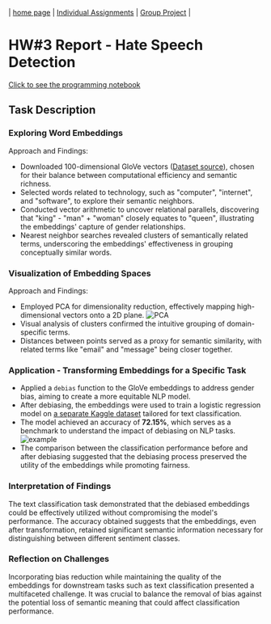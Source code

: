 | [home page](https://valeriee37.github.io/NLXLLM-portfolio/) | [Individual Assignments](https://tbd.html) | [Group Project](https://tbd.html) |

# HW#3 Report - Hate Speech Detection

[Click to see the programming notebook](hate_speech_detection.ipynb)

## Task Description

### Exploring Word Embeddings

Approach and Findings:

- Downloaded 100-dimensional GloVe vectors ([Dataset source](https://www.kaggle.com/datasets/rtatman/glove-global-vectors-for-word-representation)), chosen for their balance between computational efficiency and semantic richness.
- Selected words related to technology, such as "computer", "internet", and "software", to explore their semantic neighbors.
- Conducted vector arithmetic to uncover relational parallels, discovering that "king" - "man" + "woman" closely equates to "queen", illustrating the embeddings' capture of gender relationships.
- Nearest neighbor searches revealed clusters of semantically related terms, underscoring the embeddings' effectiveness in grouping conceptually similar words.

### Visualization of Embedding Spaces

Approach and Findings:

- Employed PCA for dimensionality reduction, effectively mapping high-dimensional vectors onto a 2D plane.
![PCA](PCA.png)
- Visual analysis of clusters confirmed the intuitive grouping of domain-specific terms.
- Distances between points served as a proxy for semantic similarity, with related terms like "email" and "message" being closer together.

### Application - Transforming Embeddings for a Specific Task

- Applied a `debias` function to the GloVe embeddings to address gender bias, aiming to create a more equitable NLP model.
- After debiasing, the embeddings were used to train a logistic regression model on [a separate Kaggle dataset](https://www.kaggle.com/datasets/jp797498e/twitter-entity-sentiment-analysis) tailored for text classification.
- The model achieved an accuracy of **72.15%**, which serves as a benchmark to understand the impact of debiasing on NLP tasks.
![example](example.png)
- The comparison between the classification performance before and after debiasing suggested that the debiasing process preserved the utility of the embeddings while promoting fairness.

### Interpretation of Findings
The text classification task demonstrated that the debiased embeddings could be effectively utilized without compromising the model's performance. The accuracy obtained suggests that the embeddings, even after transformation, retained significant semantic information necessary for distinguishing between different sentiment classes.

### Reflection on Challenges
Incorporating bias reduction while maintaining the quality of the embeddings for downstream tasks such as text classification presented a multifaceted challenge. It was crucial to balance the removal of bias against the potential loss of semantic meaning that could affect classification performance.
